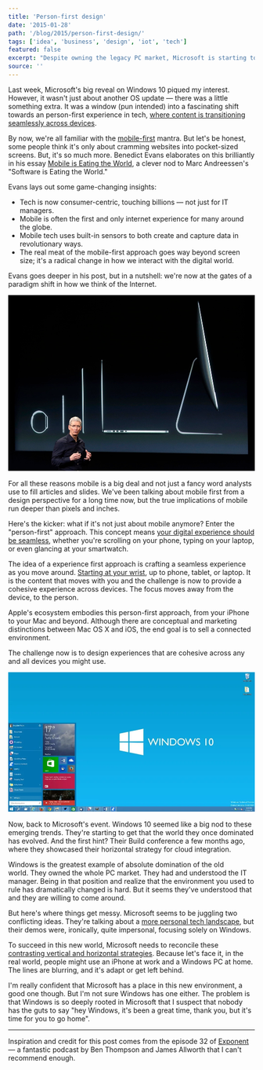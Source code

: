 ```yaml
---
title: 'Person-first design'
date: '2015-01-28'
path: '/blog/2015/person-first-design/'
tags: ['idea', 'business', 'design', 'iot', 'tech']
featured: false
excerpt: "Despite owning the legacy PC market, Microsoft is starting to realize the need to evolve in a world where lines between devices is blurring. Windows 10 reveal signals a fascinating shift: the rise of a 'person-first' experience in tech."
source: ''
---
```


Last week, Microsoft's big reveal on Windows 10 piqued my interest. However, it wasn't just about another OS update — there was a little something extra. It was a window (pun intended) into a fascinating shift towards an person-first experience in tech, [where content is transitioning seamlessly across devices](/blog/2014/the-ultimate-device).

By now, we're all familiar with the [mobile-first](http://www.lukew.com/resources/mobile_first.asp) mantra. But let's be honest, some people think it's only about cramming websites into pocket-sized screens. But, it's so much more. Benedict Evans elaborates on this brilliantly in his essay [Mobile is Eating the World](http://ben-evans.com/benedictevans/2014/10/28/presentation-mobile-is-eating-the-world), a clever nod to Marc Andreessen's "Software is Eating the World."

Evans lays out some game-changing insights:

- Tech is now consumer-centric, touching billions — not just for IT managers.
- Mobile is often the first and only internet experience for many around the globe.
- Mobile tech uses built-in sensors to both create and capture data in revolutionary ways.
- The real meat of the mobile-first approach goes way beyond screen size; it's a radical change in how we interact with the digital world.

Evans goes deeper in his post, but in a nutshell: we're now at the gates of a paradigm shift in how we think of the Internet.

![Tim Cook and Apple product line](../../../images/tim-cook-apple-product-line.jpg 'Tim Cook and Apple product line')

For all these reasons mobile is a big deal and not just a fancy word analysts use to fill articles and slides. We've been talking about mobile first from a design perspective for a long time now, but the true implications of mobile run deeper than pixels and inches.

Here's the kicker: what if it's not just about mobile anymore? Enter the "person-first" approach. This concept means [your digital experience should be seamless](/blog/2014/continuity), whether you're scrolling on your phone, typing on your laptop, or even glancing at your smartwatch.

The idea of a experience first approach is crafting a seamless experience as you move around. [Starting at your wrist](/blog/2014/the-smartwatch), up to phone, tablet, or laptop. It is the content that moves with you and the challenge is now to provide a cohesive experience across devices. The focus moves away from the device, to the person.

Apple's ecosystem embodies this person-first approach, from your iPhone to your Mac and beyond. Although there are conceptual and marketing distinctions between Mac OS X and iOS, the end goal is to sell a connected environment.

The challenge now is to design experiences that are cohesive across any and all devices you might use.

![Windows 10 desktop](../../../images/windows-10-desktop.jpg 'Windows 10 desktop')

Now, back to Microsoft's event. Windows 10 seemed like a big nod to these emerging trends. They're starting to get that the world they once dominated has evolved. And the first hint? Their Build conference a few months ago, where they showcased their horizontal strategy for cloud integration.

Windows is the greatest example of absolute domination of the old world. They owned the whole PC market. They had and understood the IT manager. Being in that position and realize that the environment you used to rule has dramatically changed is hard. But it seems they've understood that and they are willing to come around.

But here's where things get messy. Microsoft seems to be juggling two conflicting ideas. They're talking about a [more personal tech landscape](/blog/2014/the-problem-with-wearables), but their demos were, ironically, quite impersonal, focusing solely on Windows.

To succeed in this new world, Microsoft needs to reconcile these [contrasting vertical and horizontal strategies](/blog/2014/double-edged-business-model). Because let's face it, in the real world, people might use an iPhone at work and a Windows PC at home. The lines are blurring, and it's adapt or get left behind.

I'm really confident that Microsoft has a place in this new environment, a good one though. But I'm not sure Windows has one either. The problem is that Windows is so deeply rooted in Microsoft that I suspect that nobody has the guts to say "hey Windows, it's been a great time, thank you, but it's time for you to go home".

---

Inspiration and credit for this post comes from the episode 32 of [Exponent](http://exponent.fm) — a fantastic podcast by Ben Thompson and James Allworth that I can't recommend enough.
